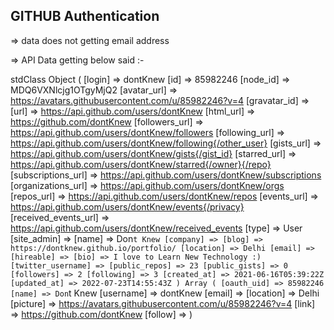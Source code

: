## GITHUB  Authentication 
=> data does not getting email address

=> API Data getting below said :- 

stdClass Object ( [login] => dontKnew [id] => 85982246 [node_id] => MDQ6VXNlcjg1OTgyMjQ2 [avatar_url] => https://avatars.githubusercontent.com/u/85982246?v=4 [gravatar_id] => [url] => https://api.github.com/users/dontKnew [html_url] => https://github.com/dontKnew [followers_url] => https://api.github.com/users/dontKnew/followers [following_url] => https://api.github.com/users/dontKnew/following{/other_user} [gists_url] => https://api.github.com/users/dontKnew/gists{/gist_id} [starred_url] => https://api.github.com/users/dontKnew/starred{/owner}{/repo} [subscriptions_url] => https://api.github.com/users/dontKnew/subscriptions [organizations_url] => https://api.github.com/users/dontKnew/orgs [repos_url] => https://api.github.com/users/dontKnew/repos [events_url] => https://api.github.com/users/dontKnew/events{/privacy} [received_events_url] => https://api.github.com/users/dontKnew/received_events [type] => User [site_admin] => [name] => Don`t Knew [company] => [blog] => https://dontknew.github.io/portfolio/ [location] => Delhi [email] => [hireable] => [bio] => I love to Learn New Technology :) [twitter_username] => [public_repos] => 23 [public_gists] => 0 [followers] => 2 [following] => 3 [created_at] => 2021-06-16T05:39:22Z [updated_at] => 2022-07-23T14:55:43Z ) Array ( [oauth_uid] => 85982246 [name] => Don`t Knew [username] => dontKnew [email] => [location] => Delhi [picture] => https://avatars.githubusercontent.com/u/85982246?v=4 [link] => https://github.com/dontKnew [follow] => )
